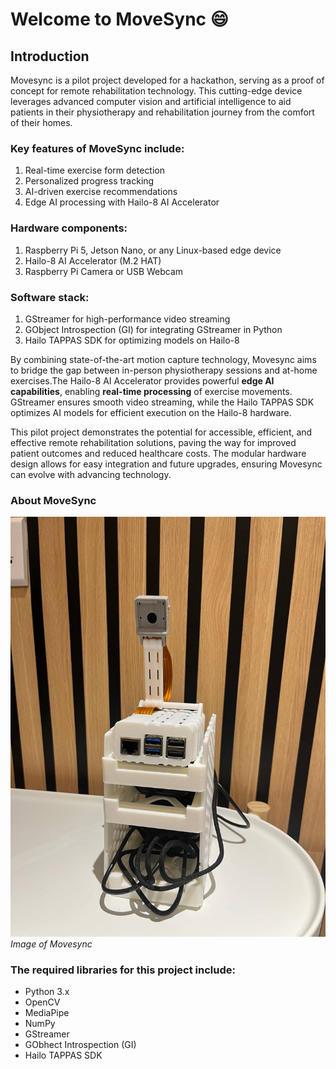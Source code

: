 # Welcome to MoveSync :smile:

## Introduction 
Movesync is a pilot project developed for a hackathon, serving as a proof of concept for remote rehabilitation technology. This cutting-edge device leverages advanced computer vision and artificial intelligence to aid patients in their physiotherapy and rehabilitation journey from the comfort of their homes.

### Key features of MoveSync include:
1. Real-time exercise form detection
2. Personalized progress tracking
3. AI-driven exercise recommendations
4. Edge AI processing with Hailo-8 AI Accelerator

### Hardware components:
1. Raspberry Pi 5, Jetson Nano, or any Linux-based edge device
2. Hailo-8 AI Accelerator (M.2 HAT)
3. Raspberry Pi Camera or USB Webcam

### Software stack:
1. GStreamer for high-performance video streaming
2. GObject Introspection (GI) for integrating GStreamer in Python
3. Hailo TAPPAS SDK for optimizing models on Hailo-8

By combining state-of-the-art motion capture technology, Movesync aims to bridge the gap between in-person physiotherapy sessions and at-home exercises.The Hailo-8 AI Accelerator provides powerful __edge AI capabilities__, enabling __real-time processing__ of exercise movements. GStreamer ensures smooth video streaming, while the Hailo TAPPAS SDK optimizes AI models for efficient execution on the Hailo-8 hardware.

This pilot project demonstrates the potential for accessible, efficient, and effective remote rehabilitation solutions, paving the way for improved patient outcomes and reduced healthcare costs. The modular hardware design allows for easy integration and future upgrades, ensuring Movesync can evolve with advancing technology.

### About MoveSync
![moveSync](/image.png)
*Image of Movesync*


### The required libraries for this project include: 
- Python 3.x
- OpenCV
- MediaPipe
- NumPy
- GStreamer
- GObhect Introspection (GI)
- Hailo TAPPAS SDK
